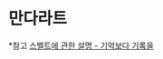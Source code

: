 만다라트
=========


*참고
[스벨트에 관한 설명 - 기억보다 기록을](https://kyounghwan01.github.io/blog/Svelte/svelte-basic/)

